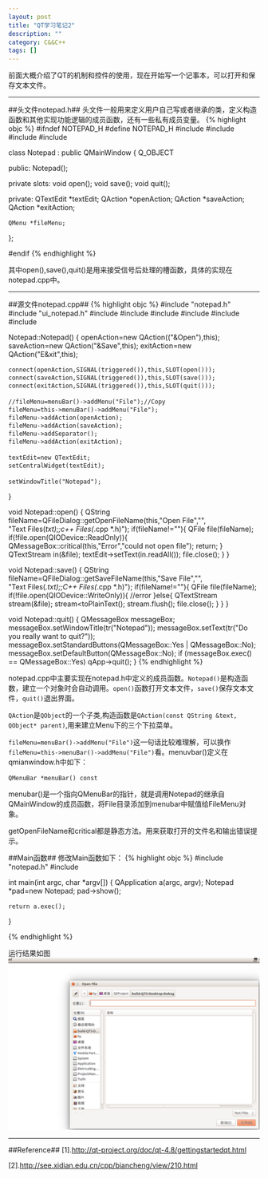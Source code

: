 ```yaml
---
layout: post
title: "QT学习笔记2"
description: ""
category: C&&C++
tags: []
---
```


前面大概介绍了QT的机制和控件的使用，现在开始写一个记事本，可以打开和保存文本文件。

---------------------------------------------------------------------
##头文件notepad.h##
头文件一般用来定义用户自己写或者继承的类，定义构造函数和其他实现功能逻辑的成员函数，还有一些私有成员变量。
{% highlight objc %}
#ifndef NOTEPAD_H
#define NOTEPAD_H
#include <QMainWindow>
#include <QTextEdit>
#include <QAction>
#include <QMenu>

class Notepad : public QMainWindow
{
    Q_OBJECT

public:
    Notepad();

private slots:
    void open();
    void save();
    void quit();

private:
    QTextEdit *textEdit;
    QAction *openAction;
    QAction *saveAction;
    QAction *exitAction;

    QMenu *fileMenu;
};

#endif
{% endhighlight %}

其中open(),save(),quit()是用来接受信号后处理的槽函数，具体的实现在notepad.cpp中。

-------------------------------------------------------------------------------
##源文件notepad.cpp##
{% highlight objc %}
#include "notepad.h"
#include "ui_notepad.h"
#include <QFileDialog>
#include <QMessageBox>
#include <QString>
#include <QTextStream>
#include <QMenu>
#include <QMenuBar>

Notepad::Notepad()
{
    openAction=new QAction(("&Open"),this);
    saveAction=new QAction("&Save",this);
    exitAction=new QAction("E&xit",this);

    connect(openAction,SIGNAL(triggered()),this,SLOT(open()));
    connect(saveAction,SIGNAL(triggered()),this,SLOT(save()));
    connect(exitAction,SIGNAL(triggered()),this,SLOT(quit()));

    //fileMenu=menuBar()->addMenu("File");//Copy
    fileMenu=this->menuBar()->addMenu("File");
    fileMenu->addAction(openAction);
    fileMenu->addAction(saveAction);
    fileMenu->addSeparator();
    fileMenu->addAction(exitAction);

    textEdit=new QTextEdit;
    setCentralWidget(textEdit);

    setWindowTitle("Notepad");
}

void Notepad::open()
{
    QString fileName=QFileDialog::getOpenFileName(this,"Open File","", \
    "Text Files(*txt);;c++ Files(*.cpp *.h)");
    if(fileName!=""){
        QFile file(fileName);
        if(!file.open(QIODevice::ReadOnly)){
            QMessageBox::critical(this,"Error","could not open file");
            return;
        }
        QTextStream in(&file);
        textEdit->setText(in.readAll());
        file.close();
    }
}

void Notepad::save()
{
    QString fileName=QFileDialog::getSaveFileName(this,"Save File","", \
    "Text Files(*.txt);;C++ Files(*.cpp *.h)");
    if(fileName!=""){
        QFile file(fileName);
        if(!file.open(QIODevice::WriteOnly)){
            //error
        }else{
            QTextStream stream(&file);
            stream<<textEdit->toPlainText();
            stream.flush();
            file.close();
        }
    }
}

void Notepad::quit()
 {
 QMessageBox messageBox;
  messageBox.setWindowTitle(tr("Notepad"));
 messageBox.setText(tr("Do you really want to quit?"));
 messageBox.setStandardButtons(QMessageBox::Yes | QMessageBox::No);
 messageBox.setDefaultButton(QMessageBox::No);
 if (messageBox.exec() == QMessageBox::Yes)
      qApp->quit();
 }
{% endhighlight %}

notepad.cpp中主要实现在notepad.h中定义的成员函数。`Notepad()`是构造函数，建立一个对象时会自动调用。`open()`函数打开文本文件，`save()`保存文本文件，`quit()`退出界面。

`QAction`是`QObject`的一个子类,构造函数是`QAction(const QString &text, QObject* parent)`,用来建立Menu下的三个下拉菜单。

`fileMenu=menuBar()->addMenu("File")`这一句话比较难理解，可以换作`fileMenu=this->menuBar()->addMenu("File")`看。menuvbar()定义在qmianwindow.h中如下：
  
    QMenuBar *menuBar() const

menubar()是一个指向QMenuBar的指针，就是调用Notepad的继承自QMainWindow的成员函数，将File目录添加到menubar中赋值给FileMenu对象。

getOpenFileName和critical都是静态方法。用来获取打开的文件名和输出错误提示。


##Main函数##
修改Main函数如下：
{% highlight objc %}
#include "notepad.h"
#include <QApplication>

int main(int argc, char *argv[])
{
    QApplication a(argc, argv);
    Notepad *pad=new Notepad;
    pad->show();

    return a.exec();
}

{% endhighlight %}

运行结果如图
![图片](/assets/images/QT2-1.png)



--------------------------------------------------------------------
##Reference##
[1].http://qt-project.org/doc/qt-4.8/gettingstartedqt.html

[2].http://see.xidian.edu.cn/cpp/biancheng/view/210.html
